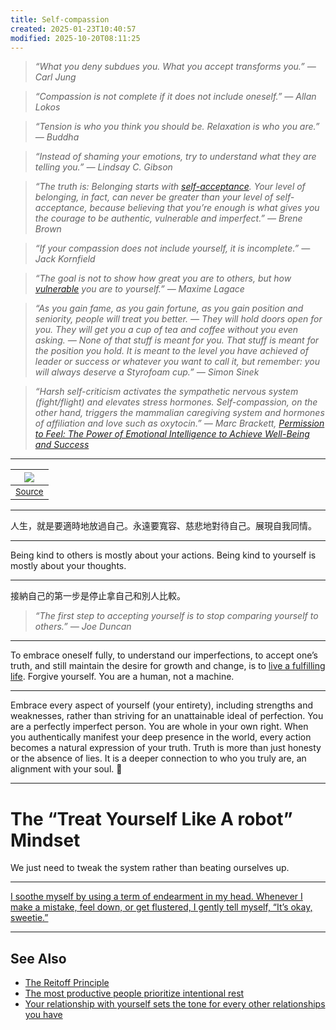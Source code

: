 ```yaml
---
title: Self-compassion
created: 2025-01-23T10:40:57
modified: 2025-10-20T08:11:25
---
```


> _“What you deny subdues you. What you accept transforms you.” — Carl Jung_

> _“Compassion is not complete if it does not include oneself.” — Allan Lokos_

> _“Tension is who you think you should be. Relaxation is who you are.” — Buddha_

> _“Instead of shaming your emotions, try to understand what they are telling you.” — Lindsay C. Gibson_

> _“The truth is: Belonging starts with [self-acceptance](Acceptance%20and%20Commitment%20Therapy.md). Your level of belonging, in fact, can never be greater than your level of self-acceptance, because believing that you’re enough is what gives you the courage to be authentic, vulnerable and imperfect.” — Brene Brown_

> _“If your compassion does not include yourself, it is incomplete.” — Jack Kornfield_

> _“The goal is not to show how great you are to others, but how [vulnerable](vulnerability.md) you are to yourself.” — Maxime Lagace_

> _“As you gain fame, as you gain fortune, as you gain position and seniority, people will treat you better. — They will hold doors open for you. They will get you a cup of tea and coffee without you even asking. — None of that stuff is meant for you. That stuff is meant for the position you hold. It is meant to the level you have achieved of leader or success or whatever you want to call it, but remember: you will always deserve a Styrofoam cup.” — Simon Sinek_

> _“Harsh self-criticism activates the sympathetic nervous system (fight/flight) and elevates stress hormones. Self-compassion, on the other hand, triggers the mammalian caregiving system and hormones of affiliation and love such as oxytocin.” ― Marc Brackett, [Permission to Feel: The Power of Emotional Intelligence to Achieve Well-Being and Success](https://www.goodreads.com/work/quotes/68114068)_

---

| ![](https://images.unsplash.com/photo-1579591165250-987f23844669?ixlib=rb-4.1.0&ixid=M3wxMjA3fDB8MHxwaG90by1wYWdlfHx8fGVufDB8fHx8fA%3D%3D&auto=format&fit=crop&q=80&w=1470) |
| :-: |
| <sub>[Source](https://unsplash.com/photos/black-and-red-floral-happy-birthday-signage-WQC8HvAU2SY)</sub> |

---

人生，就是要適時地放過自己。永遠要寬容、慈悲地對待自己。展現自我同情。

---

Being kind to others is mostly about your actions. Being kind to yourself is mostly about your thoughts.

---

接納自己的第一步是停止拿自己和別人比較。

> _“The first step to accepting yourself is to stop comparing yourself to others.” — Joe Duncan_

---

To embrace oneself fully, to understand our imperfections, to accept one’s truth, and still maintain the desire for growth and change, is to [live a fulfilling life](why-we-exist.md). Forgive yourself. You are a human, not a machine.

---

Embrace every aspect of yourself (your entirety), including strengths and weaknesses, rather than striving for an unattainable ideal of perfection. You are a perfectly imperfect person. You are whole in your own right. When you authentically manifest your deep presence in the world, every action becomes a natural expression of your truth. Truth is more than just honesty or the absence of lies. It is a deeper connection to who you truly are, an alignment with your soul. 💪

---

# The “Treat Yourself Like A robot” Mindset

We just need to tweak the system rather than beating ourselves up.

---

[I soothe myself by using a term of endearment in my head. Whenever I make a mistake, feel down, or get flustered, I gently tell myself, “It’s okay, sweetie.”](https://mariandrew.substack.com/p/100-things-i-know)

---

## See Also

* [The Reitoff Principle](The%20Reitoff%20Principle.md)
* [The most productive people prioritize intentional rest](the-most-productive-people-prioritize-intentional-rest.md)
* [Your relationship with yourself sets the tone for every other relationships you have](your-relationship-with-yourself-sets-the-tone-for-every-other-relationships-you-have.md)
